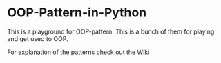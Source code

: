 # OOP-Pattern-in-Python

This is a playground for OOP-pattern. This is a bunch of them for playing and get used to OOP.

For explanation of the patterns check out the [Wiki](https://en.wikipedia.org/wiki/Software_design_pattern)   

